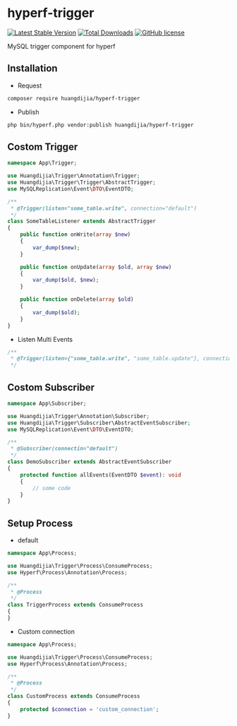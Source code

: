 # hyperf-trigger

[![Latest Stable Version](https://poser.pugx.org/huangdijia/hyperf-trigger/version.png)](https://packagist.org/packages/huangdijia/hyperf-trigger)
[![Total Downloads](https://poser.pugx.org/huangdijia/hyperf-trigger/d/total.png)](https://packagist.org/packages/huangdijia/hyperf-trigger)
[![GitHub license](https://img.shields.io/github/license/huangdijia/hyperf-trigger)](https://github.com/huangdijia/hyperf-trigger)

MySQL trigger component for hyperf

## Installation

- Request

```bash
composer require huangdijia/hyperf-trigger
```

- Publish

```bash
php bin/hyperf.php vendor:publish huangdijia/hyperf-trigger
```

## Costom Trigger

```php
namespace App\Trigger;

use Huangdijia\Trigger\Annotation\Trigger;
use Huangdijia\Trigger\Trigger\AbstractTrigger;
use MySQLReplication\Event\DTO\EventDTO;

/**
 * @Trigger(listen="some_table.write", connection="default")
 */
class SomeTableListener extends AbstractTrigger
{
    public function onWrite(array $new)
    {
        var_dump($new);
    }

    public function onUpdate(array $old, array $new)
    {
        var_dump($old, $new);
    }

    public function onDelete(array $old)
    {
        var_dump($old);
    }
}
```

- Listen Multi Events

```php
/**
 * @Trigger(listen={"some_table.write", "some_table.update"}, connection="default")
 */
```

## Costom Subscriber

```php
namespace App\Subscriber;

use Huangdijia\Trigger\Annotation\Subscriber;
use Huangdijia\Trigger\Subscriber\AbstractEventSubscriber;
use MySQLReplication\Event\DTO\EventDTO;

/**
 * @Subscriber(connectin="default")
 */
class DemoSubscriber extends AbstractEventSubscriber
{
    protected function allEvents(EventDTO $event): void
    {
        // some code
    }
}
```

## Setup Process

- default

```php
namespace App\Process;

use Huangdijia\Trigger\Process\ConsumeProcess;
use Hyperf\Process\Annotation\Process;

/**
 * @Process
 */
class TriggerProcess extends ConsumeProcess
{
}
```

- Custom connection

```php
namespace App\Process;

use Huangdijia\Trigger\Process\ConsumeProcess;
use Hyperf\Process\Annotation\Process;

/**
 * @Process
 */
class CustomProcess extends ConsumeProcess
{
    protected $connection = 'custom_connection';
}
